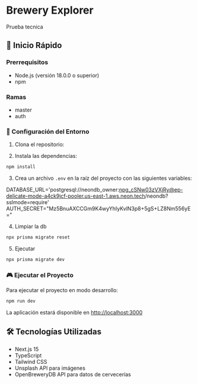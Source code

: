 # Brewery Explorer

Prueba tecnica

## 🚀 Inicio Rápido

### Prerrequisitos

- Node.js (versión 18.0.0 o superior)
- npm 

### Ramas 

- master
- auth


### 🔧 Configuración del Entorno

1. Clona el repositorio:


2. Instala las dependencias:
```bash
npm install
```

3. Crea un archivo `.env` en la raíz del proyecto con las siguientes variables:

DATABASE_URL='postgresql://neondb_owner:npg_cSNw03zVXjRy@ep-delicate-mode-a4ck9jcf-pooler.us-east-1.aws.neon.tech/neondb?sslmode=require'
AUTH_SECRET="Mz5BnuAXCCGm9K4wyYhIyKvlN3p8+5gS+LZ8Nm556yE=" 

4. Limpiar la db
```bash
npx prisma migrate reset

```
5. Ejecutar 
```bash
npx prisma migrate dev

```

### 🎮 Ejecutar el Proyecto

Para ejecutar el proyecto en modo desarrollo:
```bash
npm run dev

```

La aplicación estará disponible en [http://localhost:3000](http://localhost:3000)




## 🛠️ Tecnologías Utilizadas

- Next.js 15
- TypeScript
- Tailwind CSS
- Unsplash API para imágenes
- OpenBreweryDB API para datos de cervecerías
